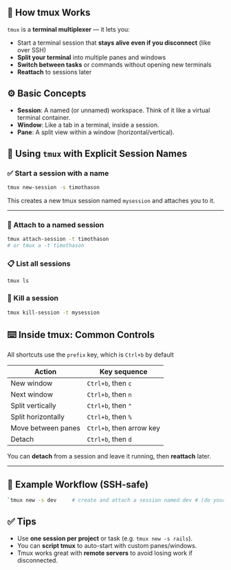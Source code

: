 ## 🧠 How tmux Works

`tmux` is a **terminal multiplexer** — it lets you:
- Start a terminal session that **stays alive even if you disconnect** (like over SSH)
- **Split your terminal** into multiple panes and windows
- **Switch between tasks** or commands without opening new terminals
- **Reattach** to sessions later

## ⚙️ Basic Concepts

- **Session**: A named (or unnamed) workspace. Think of it like a virtual terminal container.
- **Window**: Like a tab in a terminal, inside a session.
- **Pane**: A split view within a window (horizontal/vertical).

## 🚀 Using `tmux` with Explicit Session Names

### ✅ Start a session with a name

```bash
tmux new-session -s timothason
```

This creates a new tmux session named `mysession` and attaches you to it.

---

### 🔄 Attach to a named session

```bash
tmux attach-session -t timothason 
# or tmux a -t timothason
```

### 📋 List all sessions

```bash
tmux ls
```

### 🧯 Kill a session

```bash
tmux kill-session -t mysession
```

## ⌨️ Inside tmux: Common Controls

All shortcuts use the `prefix` key, which is `Ctrl+b` by default

| Action             | Key sequence             |
| ------------------ | ------------------------ |
| New window         | `Ctrl+b`, then `c`       |
| Next window        | `Ctrl+b`, then `n`       |
| Split vertically   | `Ctrl+b`, then `"`       |
| Split horizontally | `Ctrl+b`, then `%`       |
| Move between panes | `Ctrl+b`, then arrow key |
| Detach             | `Ctrl+b`, then `d`       |

You can **detach** from a session and leave it running, then **reattach** later.

---

## 🧪 Example Workflow (SSH-safe)

```bash
`tmux new -s dev     # create and attach a session named dev # (do your work, run processes)  # Press Ctrl+b then d  --> to detach  tmux a -t dev        # reattach later  tmux kill-session -t dev  # clean up when you're done
```

## ✅ Tips

- Use **one session per project** or task (e.g. `tmux new -s rails`).
- You can **script tmux** to auto-start with custom panes/windows.
- Tmux works great with **remote servers** to avoid losing work if disconnected.
